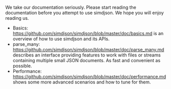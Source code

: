 We take our documentation seriously. Please start reading the documentation before you attempt to use simdjson. We hope you will enjoy reading us.

* Basics: https://github.com/simdjson/simdjson/blob/master/doc/basics.md is an overview of how to use simdjson and its APIs.
* parse_many: https://github.com/simdjson/simdjson/blob/master/doc/parse_many.md describes an interface providing features to work with files or streams containing multiple small JSON documents. As fast and convenient as possible.
* Performance: https://github.com/simdjson/simdjson/blob/master/doc/performance.md shows some more advanced scenarios and how to tune for them.
